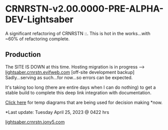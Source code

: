 # CRNRSTN-v2.00.0000-PRE-ALPHA-DEV-Lightsaber
A significant refactoring of CRNRSTN ::. This is hot in the works...with ~60% of refactoring complete.



## Production

The SITE IS DOWN at this time. Hosting migration is in progress --> [lightsaber.crnrstn.evifweb.com](http://lightsaber.crnrstn.evifweb.com/) [off-site development backup] Sadly...serving as such...for now...so errors can be expected. 

It's taking too long (there are entire days when I can do nothing) to get a stable build to complete this deep link integration with documentation.

[Click here](https://lightsaber.crnrstn.jony5.com/_tmp_diagrams/) for temp diagrams that are being used for decision making *now.

*Last update: Tuesday April 25, 2023 @ 0422 hrs


[lightsaber.crnrstn.jony5.com](http://lightsaber.crnrstn.jony5.com/)
